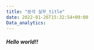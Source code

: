 ```yaml
---
title: "분석 실무_title"
date: 2022-01-26T15:32:54+09:00
Data_analytics: 
---
```

<h5>Hello world!!</h5>